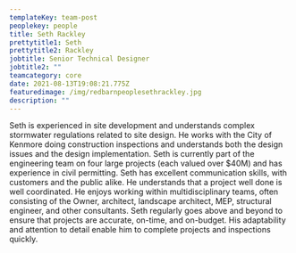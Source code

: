 ```yaml
---
templateKey: team-post
peoplekey: people
title: Seth Rackley
prettytitle1: Seth
prettytitle2: Rackley
jobtitle: Senior Technical Designer
jobtitle2: ""
teamcategory: core
date: 2021-08-13T19:08:21.775Z
featuredimage: /img/redbarnpeoplesethrackley.jpg
description: ""
---
```


<!--StartFragment-->

Seth is experienced in site development and understands complex stormwater regulations related to site design. He works with the City of Kenmore doing construction inspections and understands both the design issues and the design implementation. Seth is currently part of the engineering team on four large projects (each valued over $40M) and has experience in civil permitting. Seth has excellent communication skills, with customers and the public alike. He understands that a project well done is well coordinated. He enjoys working within multidisciplinary teams, often consisting of the Owner, architect, landscape architect, MEP, structural engineer, and other consultants. Seth regularly goes above and beyond to ensure that projects are accurate, on-time, and on-budget. His adaptability and attention to detail enable him to complete projects and inspections quickly.

<!--EndFragment-->
